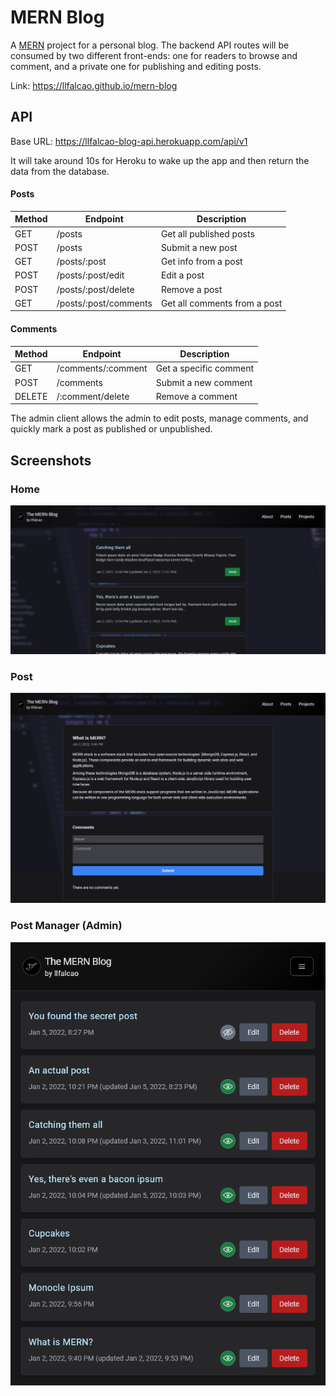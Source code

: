 # MERN Blog

A [MERN](https://www.mongodb.com/mern-stack) project for a personal blog. The backend API routes will be consumed by two different front-ends: one for readers to browse and comment, and a private one for publishing and editing posts.

Link: https://llfalcao.github.io/mern-blog

## API

Base URL: https://llfalcao-blog-api.herokuapp.com/api/v1

It will take around 10s for Heroku to wake up the app and then return the data from the database.

#### Posts

| Method | Endpoint              | Description                  |
| ------ | --------------------- | ---------------------------- |
| GET    | /posts                | Get all published posts      |
| POST   | /posts                | Submit a new post            |
| GET    | /posts/:post          | Get info from a post         |
| POST   | /posts/:post/edit     | Edit a post                  |
| POST   | /posts/:post/delete   | Remove a post                |
| GET    | /posts/:post/comments | Get all comments from a post |

#### Comments

| Method | Endpoint           | Description            |
| ------ | ------------------ | ---------------------- |
| GET    | /comments/:comment | Get a specific comment |
| POST   | /comments          | Submit a new comment   |
| DELETE | /:comment/delete   | Remove a comment       |

The admin client allows the admin to edit posts, manage comments, and quickly mark a post as published or unpublished.

## Screenshots

### Home

![Homepage](./docs/home.png)

### Post

![Post](./docs/post.png)

### Post Manager (Admin)

![Home (Admin)](./docs/admin-home.png)
